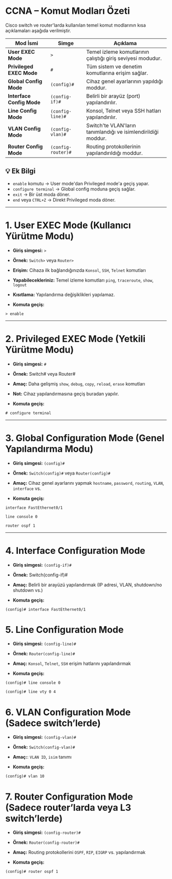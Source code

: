 # CCNA – Komut Modları Özeti

Cisco switch ve router'larda kullanılan temel komut modlarının kısa açıklamaları aşağıda verilmiştir.

| Mod İsmi                    | Simge             | Açıklama                                                                |
|-----------------------------|-------------------|-------------------------------------------------------------------------|
| **User EXEC Mode**          | `>`               | Temel izleme komutlarının çalıştığı giriş seviyesi modudur.             |
| **Privileged EXEC Mode**    | `#`               | Tüm sistem ve denetim komutlarına erişim sağlar.                        |
| **Global Config Mode**      | `(config)#`       | Cihaz genel ayarlarının yapıldığı moddur.                               |
| **Interface Config Mode**   | `(config-if)#`    | Belirli bir arayüz (port) yapılandırılır.                               |
| **Line Config Mode**        | `(config-line)#`  | Konsol, Telnet veya SSH hatları yapılandırılır.                         |
| **VLAN Config Mode**        | `(config-vlan)#`  | Switch'te VLAN'ların tanımlandığı ve isimlendirildiği moddur.           |
| **Router Config Mode**      | `(config-router)#`| Routing protokollerinin yapılandırıldığı moddur.                        |

## 💡 Ek Bilgi

- `enable` komutu → User mode'dan Privileged mode'a geçiş yapar.  
- `configure terminal` → Global config moduna geçiş sağlar.  
- `exit` → Bir üst moda döner.  
- `end` veya `CTRL+Z` → Direkt Privileged moda döner.

---

# 1. User EXEC Mode (Kullanıcı Yürütme Modu)

- **Giriş simgesi:** `>`

- **Örnek:** `Switch>` veya `Router>`

- **Erişim:** Cihaza ilk bağlandığınızda `Konsol`, `SSH`, `Telnet` komutları

- **Yapabilecekleriniz:** Temel izleme komutları `ping`, `traceroute`, `show`, `logout`

- **Kısıtlama:** Yapılandırma değişiklikleri yapılamaz.

- **Komuta geçiş:**

```
> enable
```

---

# 2. Privileged EXEC Mode (Yetkili Yürütme Modu)

- **Giriş simgesi:** `#`

- **Örnek:** Switch# veya Router#

- **Amaç:** Daha gelişmiş `show`, `debug`, `copy`, `reload`, `erase` komutları

- **Not:** Cihaz yapılandırmasına geçiş buradan yapılır.

- **Komuta geçiş:**
```
# configure terminal
```

---

# 3. Global Configuration Mode (Genel Yapılandırma Modu)

- **Giriş simgesi:** `(config)#`

- **Örnek:** `Switch(config)#` veya `Router(config)#`

- **Amaç:** Cihaz genel ayarlarını yapmak `hostname`, `password`, `routing`, `VLAN`, `interface` vs.

- **Komuta geçiş:**

```
interface FastEthernet0/1

line console 0

router ospf 1
```

---

# 4. Interface Configuration Mode

- **Giriş simgesi:** `(config-if)#`

- **Örnek:** Switch(config-if)#

- **Amaç:** Belirli bir arayüzü yapılandırmak (IP adresi, VLAN, shutdown/no shutdown vs.)

- **Komuta geçiş:**

```
(config)# interface FastEthernet0/1
```

# 5. Line Configuration Mode

- **Giriş simgesi:** `(config-line)#`

- **Örnek:** `Router(config-line)#`

- **Amaç:** `Konsol`, `Telnet`, `SSH` erişim hatlarını yapılandırmak

- **Komuta geçiş:**

```
(config)# line console 0

(config)# line vty 0 4
```

# 6. VLAN Configuration Mode (Sadece switch’lerde)

- **Giriş simgesi:** `(config-vlan)#`

- **Örnek:** `Switch(config-vlan)#`

- **Amaç:**: `VLAN ID`, `isim` tanımı

- **Komuta geçiş:**

```
(config)# vlan 10
```

# 7. Router Configuration Mode (Sadece router’larda veya L3 switch’lerde)

- **Giriş simgesi:** `(config-router)#`

- **Örnek:** `Router(config-router)#`

- **Amaç:** Routing protokollerini `OSPF`, `RIP`, `EIGRP` vs. yapılandırmak

- **Komuta geçiş:**

```
(config)# router ospf 1
```